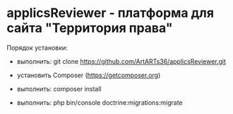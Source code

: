 applicsReviewer - платформа для сайта "Территория права"
===============

Порядок установки:

- выполнить: git clone https://github.com/ArtARTs36/applicsReviewer.git

- установить Composer (https://getcomposer.org)

- выполнить: composer install

- выполнить: php bin/console doctrine:migrations:migrate
